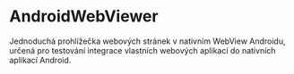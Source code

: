 # AndroidWebViewer
Jednoduchá prohlížečka webových stránek v nativním WebView Androidu, určená pro testování integrace vlastních webových aplikací do nativních aplikací Android.
